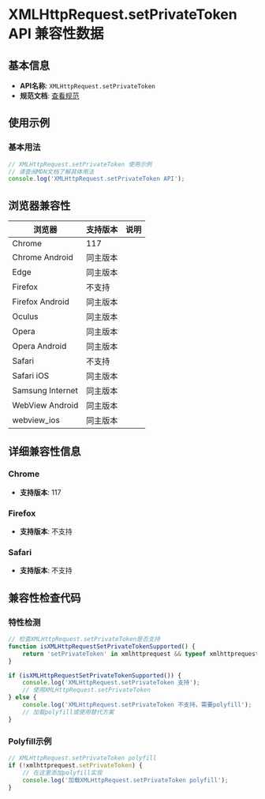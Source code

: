 # XMLHttpRequest.setPrivateToken API 兼容性数据

## 基本信息

- **API名称**: `XMLHttpRequest.setPrivateToken`
- **规范文档**: [查看规范](https://wicg.github.io/trust-token-api/#dom-xmlhttprequest-setprivatetoken)

## 使用示例

### 基本用法

```javascript
// XMLHttpRequest.setPrivateToken 使用示例
// 请查阅MDN文档了解具体用法
console.log('XMLHttpRequest.setPrivateToken API');
```

## 浏览器兼容性

| 浏览器 | 支持版本 | 说明 |
|--------|----------|------|
| Chrome | 117 |  |
| Chrome Android | 同主版本 |  |
| Edge | 同主版本 |  |
| Firefox | 不支持 |  |
| Firefox Android | 同主版本 |  |
| Oculus | 同主版本 |  |
| Opera | 同主版本 |  |
| Opera Android | 同主版本 |  |
| Safari | 不支持 |  |
| Safari iOS | 同主版本 |  |
| Samsung Internet | 同主版本 |  |
| WebView Android | 同主版本 |  |
| webview_ios | 同主版本 |  |

## 详细兼容性信息

### Chrome

- **支持版本**: 117

### Firefox

- **支持版本**: 不支持

### Safari

- **支持版本**: 不支持

## 兼容性检查代码

### 特性检测

```javascript
// 检查XMLHttpRequest.setPrivateToken是否支持
function isXMLHttpRequestSetPrivateTokenSupported() {
    return 'setPrivateToken' in xmlhttprequest && typeof xmlhttprequest.setPrivateToken === 'function';
}

if (isXMLHttpRequestSetPrivateTokenSupported()) {
    console.log('XMLHttpRequest.setPrivateToken 支持');
    // 使用XMLHttpRequest.setPrivateToken
} else {
    console.log('XMLHttpRequest.setPrivateToken 不支持，需要polyfill');
    // 加载polyfill或使用替代方案
}
```

### Polyfill示例

```javascript
// XMLHttpRequest.setPrivateToken polyfill
if (!xmlhttprequest.setPrivateToken) {
    // 在这里添加polyfill实现
    console.log('加载XMLHttpRequest.setPrivateToken polyfill');
}
```

